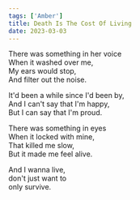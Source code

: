 ```yaml
---  
tags: ['Amber']  
title: Death Is The Cost Of Living  
date: 2023-03-03  
---
```


There was something in her voice  
When it washed over me,  
My ears would stop,  
And filter out the noise.

It'd been a while since I'd been by,  
And I can't say that I'm happy,  
But I can say that I'm proud.

There was something in eyes  
When it locked with mine,  
That killed me slow,  
But it made me feel alive.

And I wanna live,  
don't just want to  
only survive.
